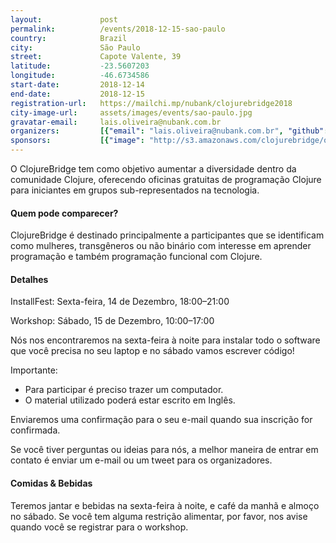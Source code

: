 ```yaml
---
layout:             post
permalink:          /events/2018-12-15-sao-paulo
country:            Brazil
city:               São Paulo
street:             Capote Valente, 39
latitude:           -23.5607203
longitude:          -46.6734586
start-date:         2018-12-14
end-date:           2018-12-15
registration-url:   https://mailchi.mp/nubank/clojurebridge2018
city-image-url:     assets/images/events/sao-paulo.jpg
gravatar-email:     lais.oliveira@nubank.com.br
organizers:         [{"email": "lais.oliveira@nubank.com.br", "github": "laisoliveira", "name": "Laís Oliveira", "twitter": "clojurebridgesp"}]
sponsors:           [{"image": "http://s3.amazonaws.com/clojurebridge/original/219/31363369-4fc3145e-ad34-11e7-9b58-75e507123f71.png?1508850948", "name": "Nubank", "url": "https://nubank.com.br/"}]
---
```


O ClojureBridge tem como objetivo aumentar a diversidade dentro da comunidade Clojure, oferecendo oficinas gratuitas de programação Clojure para iniciantes em grupos sub-representados na tecnologia.


#### Quem pode comparecer?

ClojureBridge é destinado principalmente a participantes que se identificam como mulheres, transgêneros ou não binário com interesse em aprender programação e também programação funcional com Clojure.

#### Detalhes

InstallFest: Sexta-feira, 14 de Dezembro, 18:00–21:00

Workshop: Sábado, 15 de Dezembro, 10:00–17:00

Nós nos encontraremos na sexta-feira à noite para instalar todo o software que você precisa no seu laptop e no sábado vamos escrever código!

Importante:
- Para participar é preciso trazer um computador.
- O material utilizado poderá estar escrito em Inglês.

Enviaremos uma confirmação para o seu e-mail quando sua inscrição for confirmada.

Se você tiver perguntas ou ideias para nós, a melhor maneira de entrar em contato é enviar um e-mail ou um tweet para os organizadores.

#### Comidas & Bebidas

Teremos jantar e bebidas na sexta-feira à noite, e café da manhã e almoço no sábado. Se você tem alguma restrição alimentar, por favor, nos avise quando você se registrar para o workshop.
